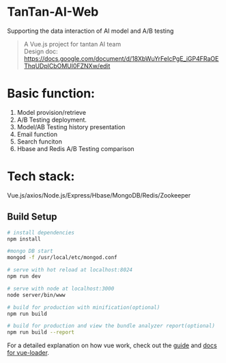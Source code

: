 # TanTan-AI-Web
Supporting the data interaction of AI model and A/B testing

> A Vue.js project for tantan AI team</br>
> Design doc: https://docs.google.com/document/d/18XbWuYrFeIcPgE_iGP4FRaOEThqUDplCbOMUl0FZNXw/edit

# Basic function:
1. Model provision/retrieve
2. A/B Testing deployment.
3. Model/AB Testing history presentation
4. Email function
5. Search funciton
6. Hbase and Redis A/B Testing comparison


# Tech stack:
Vue.js/axios/Node.js/Express/Hbase/MongoDB/Redis/Zookeeper

## Build Setup

``` bash
# install dependencies
npm install

#mongo DB start
mongod -f /usr/local/etc/mongod.conf

# serve with hot reload at localhost:8024
npm run dev

# serve with node at localhost:3000
node server/bin/www

# build for production with minification(optional)
npm run build

# build for production and view the bundle analyzer report(optional)
npm run build --report
```

For a detailed explanation on how vue work, check out the [guide](http://vuejs-templates.github.io/webpack/) and [docs for vue-loader](http://vuejs.github.io/vue-loader).
